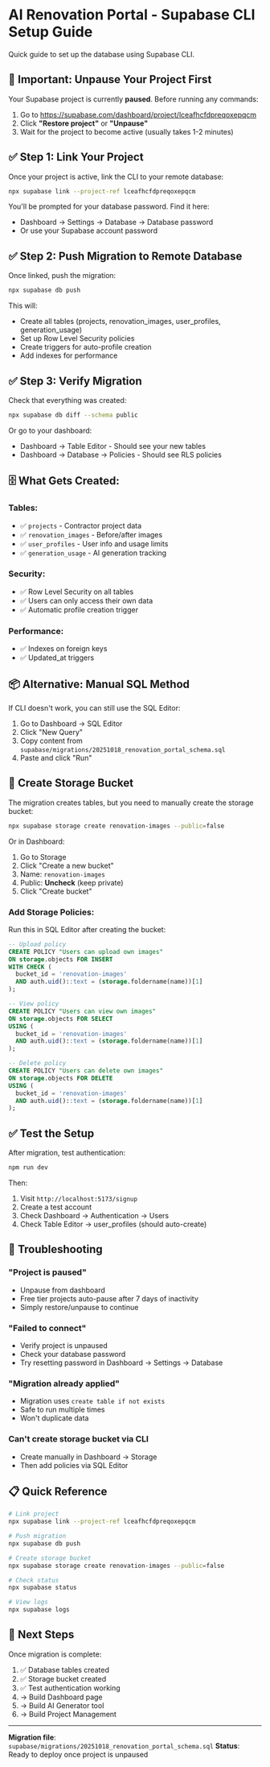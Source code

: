# AI Renovation Portal - Supabase CLI Setup Guide

Quick guide to set up the database using Supabase CLI.

## 🚨 Important: Unpause Your Project First

Your Supabase project is currently **paused**. Before running any commands:

1. Go to https://supabase.com/dashboard/project/lceafhcfdpreqoxepqcm
2. Click **"Restore project"** or **"Unpause"**
3. Wait for the project to become active (usually takes 1-2 minutes)

## ✅ Step 1: Link Your Project

Once your project is active, link the CLI to your remote database:

```bash
npx supabase link --project-ref lceafhcfdpreqoxepqcm
```

You'll be prompted for your database password. Find it here:
- Dashboard → Settings → Database → Database password
- Or use your Supabase account password

## ✅ Step 2: Push Migration to Remote Database

Once linked, push the migration:

```bash
npx supabase db push
```

This will:
- Create all tables (projects, renovation_images, user_profiles, generation_usage)
- Set up Row Level Security policies
- Create triggers for auto-profile creation
- Add indexes for performance

## ✅ Step 3: Verify Migration

Check that everything was created:

```bash
npx supabase db diff --schema public
```

Or go to your dashboard:
- Dashboard → Table Editor - Should see your new tables
- Dashboard → Database → Policies - Should see RLS policies

## 🗄️ What Gets Created:

### Tables:
- ✅ `projects` - Contractor project data
- ✅ `renovation_images` - Before/after images
- ✅ `user_profiles` - User info and usage limits
- ✅ `generation_usage` - AI generation tracking

### Security:
- ✅ Row Level Security on all tables
- ✅ Users can only access their own data
- ✅ Automatic profile creation trigger

### Performance:
- ✅ Indexes on foreign keys
- ✅ Updated_at triggers

## 📦 Alternative: Manual SQL Method

If CLI doesn't work, you can still use the SQL Editor:

1. Go to Dashboard → SQL Editor
2. Click "New Query"
3. Copy content from `supabase/migrations/20251018_renovation_portal_schema.sql`
4. Paste and click "Run"

## 🔐 Create Storage Bucket

The migration creates tables, but you need to manually create the storage bucket:

```bash
npx supabase storage create renovation-images --public=false
```

Or in Dashboard:
1. Go to Storage
2. Click "Create a new bucket"
3. Name: `renovation-images`
4. Public: **Uncheck** (keep private)
5. Click "Create bucket"

### Add Storage Policies:

Run this in SQL Editor after creating the bucket:

```sql
-- Upload policy
CREATE POLICY "Users can upload own images"
ON storage.objects FOR INSERT
WITH CHECK (
  bucket_id = 'renovation-images' 
  AND auth.uid()::text = (storage.foldername(name))[1]
);

-- View policy
CREATE POLICY "Users can view own images"
ON storage.objects FOR SELECT
USING (
  bucket_id = 'renovation-images' 
  AND auth.uid()::text = (storage.foldername(name))[1]
);

-- Delete policy
CREATE POLICY "Users can delete own images"
ON storage.objects FOR DELETE
USING (
  bucket_id = 'renovation-images' 
  AND auth.uid()::text = (storage.foldername(name))[1]
);
```

## ✅ Test the Setup

After migration, test authentication:

```bash
npm run dev
```

Then:
1. Visit `http://localhost:5173/signup`
2. Create a test account
3. Check Dashboard → Authentication → Users
4. Check Table Editor → user_profiles (should auto-create)

## 🐛 Troubleshooting

### "Project is paused"
- Unpause from dashboard
- Free tier projects auto-pause after 7 days of inactivity
- Simply restore/unpause to continue

### "Failed to connect"
- Verify project is unpaused
- Check your database password
- Try resetting password in Dashboard → Settings → Database

### "Migration already applied"
- Migration uses `create table if not exists`
- Safe to run multiple times
- Won't duplicate data

### Can't create storage bucket via CLI
- Create manually in Dashboard → Storage
- Then add policies via SQL Editor

## 📋 Quick Reference

```bash
# Link project
npx supabase link --project-ref lceafhcfdpreqoxepqcm

# Push migration
npx supabase db push

# Create storage bucket
npx supabase storage create renovation-images --public=false

# Check status
npx supabase status

# View logs
npx supabase logs
```

## 🎯 Next Steps

Once migration is complete:

1. ✅ Database tables created
2. ✅ Storage bucket created
3. ✅ Test authentication working
4. → Build Dashboard page
5. → Build AI Generator tool
6. → Build Project Management

---

**Migration file**: `supabase/migrations/20251018_renovation_portal_schema.sql`
**Status**: Ready to deploy once project is unpaused
